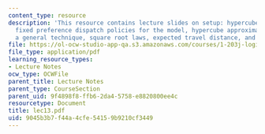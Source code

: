 ```yaml
---
content_type: resource
description: 'This resource contains lecture slides on setup: hypercube queueing model,
  fixed preference dispatch policies for the model, hypercube approximation procedure:
  a general technique, square root laws, expected travel distance, and Jensen''s inequality.'
file: https://ol-ocw-studio-app-qa.s3.amazonaws.com/courses/1-203j-logistical-and-transportation-planning-methods-fall-2006/9045b3b7f44a4cfe54159b9210cf3449_lec13.pdf
file_type: application/pdf
learning_resource_types:
- Lecture Notes
ocw_type: OCWFile
parent_title: Lecture Notes
parent_type: CourseSection
parent_uid: 9f4898f8-ffb6-2da4-5758-e8820800ee4c
resourcetype: Document
title: lec13.pdf
uid: 9045b3b7-f44a-4cfe-5415-9b9210cf3449
---
```

